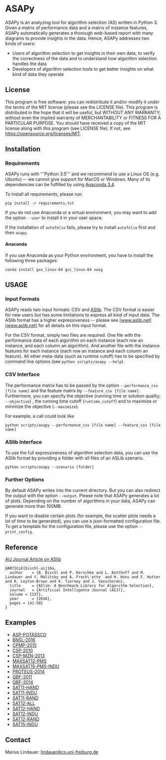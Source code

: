 # ASAPy

ASAPy is an analyzing tool for algorithm selection (AS) written in Python 3.
Given a matrix of performance data and a matrix of instance features,
ASAPy automatically generates a thorough web-based report with many diagrams to provide insights in the data.
Hence, ASAPy addresses two kinds of users:

* Users of algorithm selection to get insights in their own data, to verify the correctness of the data and to understand how algorithm selection handles the data
* Developers of algorithm selection tools to get better insights on what kind of data they operate

## License

This program is free software: you can redistribute it and/or modify it under the terms of the MIT license (please see the LICENSE file).
This program is distributed in the hope that it will be useful, but WITHOUT ANY WARRANTY; without even the implied warranty of MERCHANTABILITY or FITNESS FOR A PARTICULAR PURPOSE.
You should have received a copy of the MIT license along with this program (see LICENSE file). If not, see https://opensource.org/licenses/MIT.

## Installation

### Requirements

ASAPy runs with '''Python 3.5''' and we recommend to use a Linux OS (e.g. Ubuntu) -- we cannot give support for MacOS or Windows.
Many of its dependencies can be fulfilled by using [Anaconda 3.4](https://www.continuum.io/).  

To install all requirements, please run:

`pip install -r requirements.txt`

If you do not use Anaconda or a virtual environment, you may want to add the option `--user` to install it in your user space.

If the installation of `autofolio` fails, please try to install `autofolio` first and then `asapy`.

#### Anaconda 

If you use Anaconda as your Python environment, you have to install the following three packages:

```conda install gxx_linux-64 gcc_linux-64 swig```

## USAGE

### Input Formats 

ASAPy reads two input formats: CSV and [ASlib](www.aslib.net).
The CSV format is easier for new users but has some limitations to express all kind of input data.
The ASlib format has a higher expressiveness -- please see [www.aslib.net](www.aslib.net) for all details on this input format.

For the CSV format, simply two files are required.
One file with the performance data of each algorithm on each instance (each row an instance, and each column an algorithm).
And another file with the instance features for each instance (each row an instance and each column an feature).
All other meta-data (such as runtime cutoff) has to be specified by command line options (see `python scripts/asapy --help`).

### CSV Interface

The performance matrix has to be passed by the option `--performance_csv [file name]` and the feature matrix by `--feature_csv [file name]`.
Furthermore, you can specify the objective (running time or solution quality; `--objective`) , the running time cutoff (`runtime_cutoff`) and to maximize or minimize the objective (`--maximize`).

For example, a call could look like

`python scripts/asapy --performance_csv [file name] --feature_csv [file name]`

### ASlib Interface

To use the full expressiveness of algorithm selection data, you can use the ASlib format by providing a folder with all files of an ASLib szenario.

`python scripts/asapy --scenario [folder]`

### Further Options

By default ASAPy writes into the current directory. But you can also redirect the output with the option `--output`. Please note that ASAPy generates a lot of plots. Depending on the number of algorithms in your data, ASAPy can generate more than 100MB.

If you want to disable certain plots (for example, the scatter plots needs a lot of time to be generated), 
you can use a json-formatted configuration file. To get a template for the configuration file, please use the option `--print_config`.

## Reference

[AIJ Journal Article on ASlib](https://arxiv.org/abs/1506.02465)

```
@ARTICLE{bischl-aij16a,
  author    = {B. Bischl and P. Kerschke and L. Kotthoff and M. Lindauer and Y. Malitsky and A. Frech\'ette  and H. Hoos and F. Hutter and K. Leyton-Brown and K. Tierney and J. Vanschoren},
  title     = {ASlib: A Benchmark Library for Algorithm Selection},
  journal   = {Artificial Intelligence Journal (AIJ)},
  volume = {237},
  year      = {2016},
  pages = {41-58}
}
```

## Examples

* [ASP-POTASSCO](http://aad.informatik.uni-freiburg.de/~lindauer/asapy/ASP-POTASSCO/report.html)
* [BNSL-2016](http://aad.informatik.uni-freiburg.de/~lindauer/asapy/BNSL-2016/report.html)
* [CPMP-2015](http://aad.informatik.uni-freiburg.de/~lindauer/asapy/CPMP-2015/report.html)
* [CSP-2010](http://aad.informatik.uni-freiburg.de/~lindauer/asapy/CSP-2010/report.html)
* [CSP-MZN-2013](http://aad.informatik.uni-freiburg.de/~lindauer/asapy/CSP-MZN-2013/report.html)
* [MAXSAT12-PMS](http://aad.informatik.uni-freiburg.de/~lindauer/asapy/MAXSAT12-PMS/report.html)
* [MAXSAT15-PMS-INDU](http://aad.informatik.uni-freiburg.de/~lindauer/asapy/MAXSAT15-PMS-INDU/report.html)
* [PROTEUS-2014](http://aad.informatik.uni-freiburg.de/~lindauer/asapy/PROTEUS-2014/report.html)
* [QBF-2011](http://aad.informatik.uni-freiburg.de/~lindauer/asapy/QBF-2011/report.html)
* [QBF-2014](http://aad.informatik.uni-freiburg.de/~lindauer/asapy/QBF-2014/report.html)
* [SAT11-HAND](http://aad.informatik.uni-freiburg.de/~lindauer/asapy/SAT11-HAND/report.html)
* [SAT11-INDU](http://aad.informatik.uni-freiburg.de/~lindauer/asapy/SAT11-INDU/report.html)
* [SAT11-RAND](http://aad.informatik.uni-freiburg.de/~lindauer/asapy/SAT11-RAND/report.html)
* [SAT12-ALL](http://aad.informatik.uni-freiburg.de/~lindauer/asapy/SAT12-ALL/report.html)
* [SAT12-HAND](http://aad.informatik.uni-freiburg.de/~lindauer/asapy/SAT12-HAND/report.html)
* [SAT12-INDU](http://aad.informatik.uni-freiburg.de/~lindauer/asapy/SAT12-INDU/report.html)
* [SAT12-RAND](http://aad.informatik.uni-freiburg.de/~lindauer/asapy/SAT12-RAND/report.html)
* [SAT15-INDU](http://aad.informatik.uni-freiburg.de/~lindauer/asapy/SAT15-INDU/report.html)

## Contact

Marius Lindauer: lindauer@cs.uni-freiburg.de


  




 
